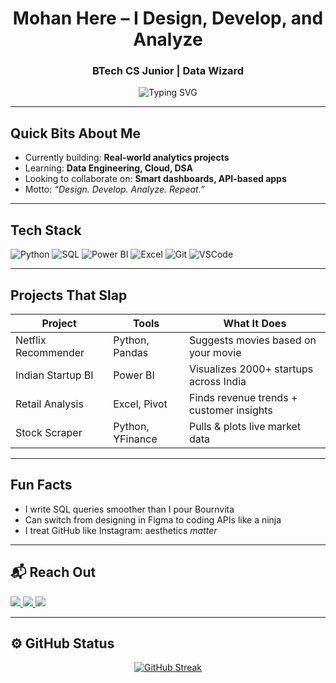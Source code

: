 <h1 align="center">Mohan Here – I Design, Develop, and Analyze</h1>
<h3 align="center">BTech CS Junior | Data Wizard  </h3>

<p align="center">
  <img src="https://readme-typing-svg.herokuapp.com?font=JetBrains+Mono&size=20&pause=1000&color=678079&width=450&lines=Building+Data+Pipelines+%26+Dashboards;Lover+of+SQL%2C+Python+%26+Power+BI;Big+Dreams+%2C+Big+Data+%2C+Bigger+Impact" alt="Typing SVG" />
</p>

---

##  Quick Bits About Me

-  Currently building: **Real-world analytics projects**
-  Learning: **Data Engineering, Cloud, DSA**
-  Looking to collaborate on: **Smart dashboards, API-based apps**
-  Motto: *“Design. Develop. Analyze. Repeat.”*

---

##  Tech Stack

![Python](https://img.shields.io/badge/-Python-333333?style=for-the-badge&logo=python)
![SQL](https://img.shields.io/badge/-SQL-1E1E1E?style=for-the-badge&logo=postgresql)
![Power BI](https://img.shields.io/badge/-Power%20BI-F2C811?style=for-the-badge&logo=powerbi&logoColor=black)
![Excel](https://img.shields.io/badge/-Excel-217346?style=for-the-badge&logo=microsoft-excel)
![Git](https://img.shields.io/badge/-Git-F05032?style=for-the-badge&logo=git)
![VSCode](https://img.shields.io/badge/-VSCode-007ACC?style=for-the-badge&logo=visual-studio-code)

---

##  Projects That Slap

|  Project |  Tools |  What It Does |
|-----------|----------|----------------|
|  Netflix Recommender | Python, Pandas | Suggests movies based on your movie |
|  Indian Startup BI | Power BI | Visualizes 2000+ startups across India |
|  Retail Analysis | Excel, Pivot | Finds revenue trends + customer insights |
|  Stock Scraper | Python, YFinance | Pulls & plots live market data |


---

##  Fun Facts

-  I write SQL queries smoother than I pour Bournvita  
-  Can switch from designing in Figma to coding APIs like a ninja  
-  I treat GitHub like Instagram: aesthetics *matter*  

---

## 📬 Reach Out

<p align="left">
  <a href="https://linkedin.com/in/yourusername">
    <img src="https://img.shields.io/badge/LinkedIn-Connect-0077B5?style=for-the-badge&logo=linkedin" />
  </a>
  <a href="https://your-portfolio-link.com">
    <img src="https://img.shields.io/badge/Portfolio-View-0A66C2?style=for-the-badge&logo=firefox" />
  </a>
  <a href="mailto:youremail@gmail.com">
    <img src="https://img.shields.io/badge/Gmail-Message-red?style=for-the-badge&logo=gmail" />
  </a>
</p>

---

## ⚙️ GitHub Status

<p align="center">
  <a href="https://git.io/streak-stats"><img src="https://github-readme-streak-stats.herokuapp.com?user=unknownsteve7&theme=gruvbox&date_format=%5BY%20%5DM%20j" alt="GitHub Streak" /></a>
</p>


